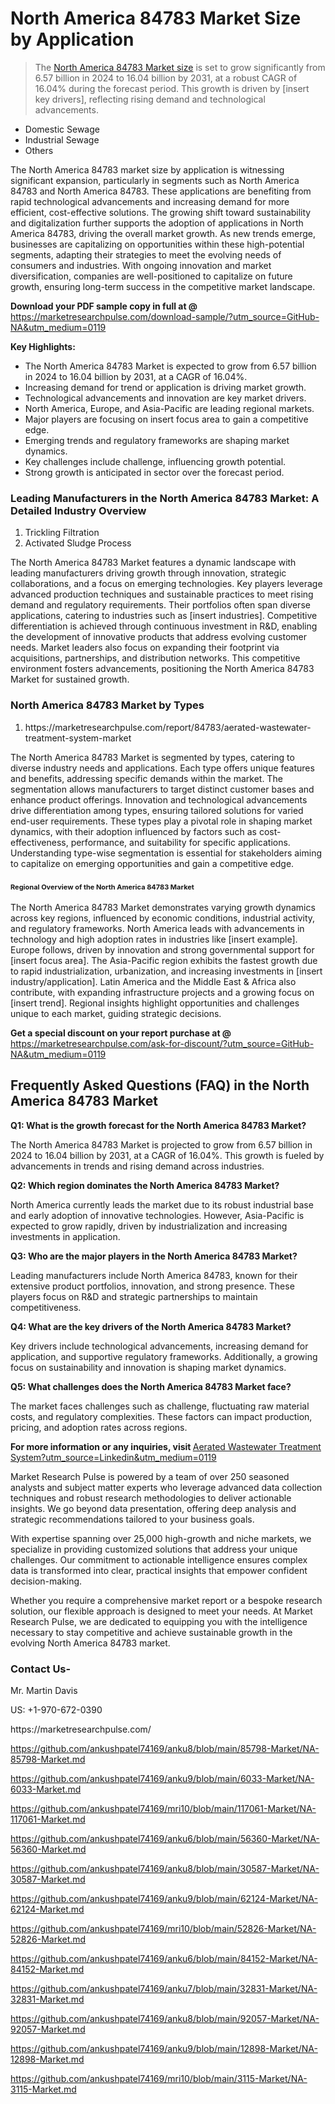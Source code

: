 <h1>North America 84783 Market&nbsp;Size by Application</h1><blockquote><p>The <a href="https://marketresearchpulse.com/download-sample/?utm_source=GitHub-NA&amp;utm_medium=0119">North America 84783 Market size</a> is set to grow significantly from 6.57 billion in 2024 to 16.04 billion by 2031, at a robust CAGR of 16.04% during the forecast period. This growth is driven by [insert key drivers], reflecting rising demand and technological advancements.</p></blockquote><ul><li>Domestic Sewage<li> Industrial Sewage<li> Others</li></ul><p>The North America 84783 market size by application is witnessing significant expansion, particularly in segments such as North America 84783 and North America 84783. These applications are benefiting from rapid technological advancements and increasing demand for more efficient, cost-effective solutions. The growing shift toward sustainability and digitalization further supports the adoption of applications in North America 84783, driving the overall market growth. As new trends emerge, businesses are capitalizing on opportunities within these high-potential segments, adapting their strategies to meet the evolving needs of consumers and industries. With ongoing innovation and market diversification, companies are well-positioned to capitalize on future growth, ensuring long-term success in the competitive market landscape.</p><p><strong>Download your PDF sample copy in full at @ </strong><a href="https://marketresearchpulse.com/download-sample/?utm_source=GitHub-NA&amp;utm_medium=0119">https://marketresearchpulse.com/download-sample/?utm_source=GitHub-NA&amp;utm_medium=0119</a></p><p><strong>Key Highlights: </strong></p><ul><li>The North America 84783 Market is expected to grow from 6.57 billion in 2024 to 16.04 billion by 2031, at a CAGR of 16.04%.</li><li>Increasing demand for trend or application is driving market growth.</li><li>Technological advancements and innovation are key market drivers.</li><li>North America, Europe, and Asia-Pacific are leading regional markets.</li><li>Major players are focusing on insert focus area to gain a competitive edge.</li><li>Emerging trends and regulatory frameworks are shaping market dynamics.</li><li>Key challenges include challenge, influencing growth potential.</li><li>Strong growth is anticipated in sector over the forecast period.</li></ul><h3>Leading Manufacturers in the North America 84783 Market: A Detailed Industry Overview</h3><ol><li>Trickling Filtration<li> Activated Sludge Process</li></ol><div class="flex max-w-full flex-col flex-grow"><div class="min-h-8 text-message flex w-full flex-col items-end gap-2 whitespace-normal break-words [.text-message+&amp;]:mt-5" dir="auto" data-message-author-role="assistant" data-message-id="fd8432e4-4910-450d-b182-61b7bfb0a01f" data-message-model-slug="gpt-4o"><div class="flex w-full flex-col gap-1 empty:hidden first:pt-[3px]"><div class="markdown prose w-full break-words dark:prose-invert light"><p>The North America 84783 Market features a dynamic landscape with leading manufacturers driving growth through innovation, strategic collaborations, and a focus on emerging technologies. Key players leverage advanced production techniques and sustainable practices to meet rising demand and regulatory requirements. Their portfolios often span diverse applications, catering to industries such as [insert industries]. Competitive differentiation is achieved through continuous investment in R&amp;D, enabling the development of innovative products that address evolving customer needs. Market leaders also focus on expanding their footprint via acquisitions, partnerships, and distribution networks. This competitive environment fosters advancements, positioning the North America 84783 Market for sustained growth.</p></div></div></div></div><h3>North America 84783 Market by Types</h3><ol><li>https://marketresearchpulse.com/report/84783/aerated-wastewater-treatment-system-market</li></ol><div class="flex max-w-full flex-col flex-grow"><div class="min-h-8 text-message flex w-full flex-col items-end gap-2 whitespace-normal break-words [.text-message+&amp;]:mt-5" dir="auto" data-message-author-role="assistant" data-message-id="084470be-0bb7-4664-bddf-5156b4f41249" data-message-model-slug="gpt-4o-mini"><div class="flex w-full flex-col gap-1 empty:hidden first:pt-[3px]"><div class="markdown prose w-full break-words dark:prose-invert light"><p>The North America 84783 Market is segmented by types, catering to diverse industry needs and applications. Each type offers unique features and benefits, addressing specific demands within the market. The segmentation allows manufacturers to target distinct customer bases and enhance product offerings. Innovation and technological advancements drive differentiation among types, ensuring tailored solutions for varied end-user requirements. These types play a pivotal role in shaping market dynamics, with their adoption influenced by factors such as cost-effectiveness, performance, and suitability for specific applications. Understanding type-wise segmentation is essential for stakeholders aiming to capitalize on emerging opportunities and gain a competitive edge.</p></div></div></div></div><h3><span style="font-size: 11px;">Regional Overview of the North America 84783 Market</span></h3><div class="flex max-w-full flex-col flex-grow"><div class="min-h-8 text-message flex w-full flex-col items-end gap-2 whitespace-normal break-words [.text-message+&amp;]:mt-5" dir="auto" data-message-author-role="assistant" data-message-id="e9038762-ce64-4e30-91c9-9bd413514231" data-message-model-slug="gpt-4o-mini"><div class="flex w-full flex-col gap-1 empty:hidden first:pt-[3px]"><div class="markdown prose w-full break-words dark:prose-invert light"><p>The North America 84783 Market demonstrates varying growth dynamics across key regions, influenced by economic conditions, industrial activity, and regulatory frameworks. North America leads with advancements in technology and high adoption rates in industries like [insert example]. Europe follows, driven by innovation and strong governmental support for [insert focus area]. The Asia-Pacific region exhibits the fastest growth due to rapid industrialization, urbanization, and increasing investments in [insert industry/application]. Latin America and the Middle East &amp; Africa also contribute, with expanding infrastructure projects and a growing focus on [insert trend]. Regional insights highlight opportunities and challenges unique to each market, guiding strategic decisions.</p></div></div></div></div><p><strong>Get a special discount on your report purchase at @ </strong><a href="https://marketresearchpulse.com/ask-for-discount/?utm_source=GitHub-NA&amp;utm_medium=0119">https://marketresearchpulse.com/ask-for-discount/?utm_source=GitHub-NA&amp;utm_medium=0119</a></p><h2>Frequently Asked Questions (FAQ) in the North America 84783 Market</h2><p><strong>Q1: What is the growth forecast for the North America 84783 Market?</strong></p><p>The North America 84783 Market is projected to grow from 6.57 billion in 2024 to 16.04 billion by 2031, at a CAGR of 16.04%. This growth is fueled by advancements in trends and rising demand across industries.</p><p><strong>Q2: Which region dominates the North America 84783 Market?</strong></p><p>North America currently leads the market due to its robust industrial base and early adoption of innovative technologies. However, Asia-Pacific is expected to grow rapidly, driven by industrialization and increasing investments in application.</p><p><strong>Q3: Who are the major players in the North America 84783 Market?</strong></p><p>Leading manufacturers include North America 84783, known for their extensive product portfolios, innovation, and strong presence. These players focus on R&amp;D and strategic partnerships to maintain competitiveness.</p><p><strong>Q4: What are the key drivers of the North America 84783 Market?</strong></p><p>Key drivers include technological advancements, increasing demand for application, and supportive regulatory frameworks. Additionally, a growing focus on sustainability and innovation is shaping market dynamics.</p><p><strong>Q5: What challenges does the North America 84783 Market face?</strong></p><p>The market faces challenges such as challenge, fluctuating raw material costs, and regulatory complexities. These factors can impact production, pricing, and adoption rates across regions.</p><p><strong>For more information or any inquiries, visit&nbsp;</strong><a href="Aerated Wastewater Treatment System?utm_source=Linkedin&utm_medium=0119">Aerated Wastewater Treatment System?utm_source=Linkedin&utm_medium=0119</a></p><p>Market Research Pulse is powered by a team of over 250 seasoned analysts and subject matter experts who leverage advanced data collection techniques and robust research methodologies to deliver actionable insights. We go beyond data presentation, offering deep analysis and strategic recommendations tailored to your business goals.</p><p>With expertise spanning over 25,000 high-growth and niche markets, we specialize in providing customized solutions that address your unique challenges. Our commitment to actionable intelligence ensures complex data is transformed into clear, practical insights that empower confident decision-making.</p><p>Whether you require a comprehensive market report or a bespoke research solution, our flexible approach is designed to meet your needs. At Market Research Pulse, we are dedicated to equipping you with the intelligence necessary to stay competitive and achieve sustainable growth in the evolving North America 84783 market.</p><h3><strong>Contact Us-</strong></h3><p>Mr. Martin Davis</p><p>US: +1-970-672-0390</p><p>https://marketresearchpulse.com/</p><p><a href="https://github.com/ankushpatel74169/anku8/blob/main/85798-Market/NA-85798-Market.md">https://github.com/ankushpatel74169/anku8/blob/main/85798-Market/NA-85798-Market.md</a></p><p><a href="https://github.com/ankushpatel74169/anku9/blob/main/6033-Market/NA-6033-Market.md">https://github.com/ankushpatel74169/anku9/blob/main/6033-Market/NA-6033-Market.md</a></p><p><a href="https://github.com/ankushpatel74169/mri10/blob/main/117061-Market/NA-117061-Market.md">https://github.com/ankushpatel74169/mri10/blob/main/117061-Market/NA-117061-Market.md</a></p><p><a href="https://github.com/ankushpatel74169/anku6/blob/main/56360-Market/NA-56360-Market.md">https://github.com/ankushpatel74169/anku6/blob/main/56360-Market/NA-56360-Market.md</a></p><p><a href="https://github.com/ankushpatel74169/anku8/blob/main/30587-Market/NA-30587-Market.md">https://github.com/ankushpatel74169/anku8/blob/main/30587-Market/NA-30587-Market.md</a></p><p><a href="https://github.com/ankushpatel74169/anku9/blob/main/62124-Market/NA-62124-Market.md">https://github.com/ankushpatel74169/anku9/blob/main/62124-Market/NA-62124-Market.md</a></p><p><a href="https://github.com/ankushpatel74169/mri10/blob/main/52826-Market/NA-52826-Market.md">https://github.com/ankushpatel74169/mri10/blob/main/52826-Market/NA-52826-Market.md</a></p><p><a href="https://github.com/ankushpatel74169/anku6/blob/main/84152-Market/NA-84152-Market.md">https://github.com/ankushpatel74169/anku6/blob/main/84152-Market/NA-84152-Market.md</a></p><p><a href="https://github.com/ankushpatel74169/anku7/blob/main/32831-Market/NA-32831-Market.md">https://github.com/ankushpatel74169/anku7/blob/main/32831-Market/NA-32831-Market.md</a></p><p><a href="https://github.com/ankushpatel74169/anku8/blob/main/92057-Market/NA-92057-Market.md">https://github.com/ankushpatel74169/anku8/blob/main/92057-Market/NA-92057-Market.md</a></p><p><a href="https://github.com/ankushpatel74169/anku9/blob/main/12898-Market/NA-12898-Market.md">https://github.com/ankushpatel74169/anku9/blob/main/12898-Market/NA-12898-Market.md</a></p><p><a href="https://github.com/ankushpatel74169/mri10/blob/main/3115-Market/NA-3115-Market.md">https://github.com/ankushpatel74169/mri10/blob/main/3115-Market/NA-3115-Market.md</a></p>

